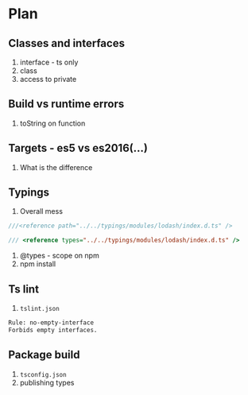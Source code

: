 # Plan

## Classes and interfaces


1. interface - ts only
1. class
1. access to private

## Build vs runtime errors

1. toString on function

## Targets - es5 vs es2016(...)

1. What is the difference

## Typings

1. Overall mess

```ts
///<reference path="../../typings/modules/lodash/index.d.ts" />
```

```ts
/// <reference types="../../typings/modules/lodash/index.d.ts" />
```

1. @types - scope on npm
1. npm install


## Ts lint

1. `tslint.json`

```txt
Rule: no-empty-interface
Forbids empty interfaces.
```

## Package build

1. `tsconfig.json`
1. publishing types






